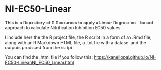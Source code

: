 # NI-EC50-Linear
This is a Repository of R Resources to apply a Linear Regression - based approach to calculate Nitrification Inhibition EC50 values 

I include here the the R project file, the R script in a form of an .Rmd file, along with an R Markdown HTML file, a .txt file with a dataset and the outputs produced from the script 

You can find the .html file if you follow this:
https://kanellopal.github.io/NI-EC50-Linear/NI_EC50_Linear.html



